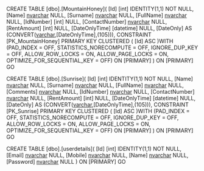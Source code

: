 CREATE TABLE [dbo].[MountainHoney](
       [Id] [int] IDENTITY(1,1) NOT NULL,
       [Name] [nvarchar](50) NULL,
       [Surname] [nvarchar](50) NULL,
       [FullName] [nvarchar](200) NULL,
       [IdNumber] [int] NULL,
       [ContactNumber] [nvarchar](50) NULL,
       [RentAmount] [int] NULL,
       [DateOnlyTime] [datetime] NULL,
       [DateOnly]  AS (CONVERT([varchar](10),[DateOnlyTime],(105))),
CONSTRAINT [PK_MountainHoney] PRIMARY KEY CLUSTERED 
(
       [Id] ASC
)WITH (PAD_INDEX = OFF, STATISTICS_NORECOMPUTE = OFF, IGNORE_DUP_KEY = OFF, ALLOW_ROW_LOCKS = ON, ALLOW_PAGE_LOCKS = ON, OPTIMIZE_FOR_SEQUENTIAL_KEY = OFF) ON [PRIMARY]
) ON [PRIMARY]
GO

CREATE TABLE [dbo].[Sunrise](
       [Id] [int] IDENTITY(1,1) NOT NULL,
       [Name] [nvarchar](50) NULL,
       [Surname] [nvarchar](50) NULL,
       [FullName] [nvarchar](200) NULL,
       [Comments] [nvarchar](500) NULL,
       [IdNumber] [nvarchar](50) NULL,
       [ContactNumber] [nvarchar](50) NULL,
       [RentAmount] [int] NULL,
       [DateOnlyTime] [datetime] NULL,
       [DateOnly]  AS (CONVERT([varchar](10),[DateOnlyTime],(105))),
CONSTRAINT [PK_Sunrise] PRIMARY KEY CLUSTERED 
(
       [Id] ASC
)WITH (PAD_INDEX = OFF, STATISTICS_NORECOMPUTE = OFF, IGNORE_DUP_KEY = OFF, ALLOW_ROW_LOCKS = ON, ALLOW_PAGE_LOCKS = ON, OPTIMIZE_FOR_SEQUENTIAL_KEY = OFF) ON [PRIMARY]
) ON [PRIMARY]
GO

CREATE TABLE [dbo].[userdetails](
       [Id] [int] IDENTITY(1,1) NOT NULL,
       [Email] [nvarchar](50) NULL,
       [Mobile] [nvarchar](50) NULL,
       [Name] [nvarchar](50) NULL,
       [Password] [nvarchar](50) NULL
) ON [PRIMARY]
GO


